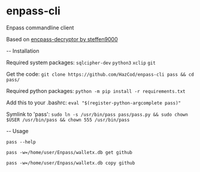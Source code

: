 # enpass-cli
Enpass commandline client

Based on [encpass-decryptor by steffen9000](https://github.com/steffen9000/enpass-decryptor)

-- Installation

Required system packages: `sqlcipher-dev` `python3` `xclip` `git`

Get the code:             `git clone https://github.com/HazCod/enpass-cli pass && cd pass/`

Required python packages: `python -m pip install -r requirements.txt`

Add this to your .bashrc: `eval "$(register-python-argcomplete pass)"`

Symlink to 'pass':	  `sudo ln -s /usr/bin/pass pass/pass.py && sudo chown $USER /usr/bin/pass && chown 555 /usr/bin/pass`


-- Usage

`pass --help`

`pass -w=/home/user/Enpass/walletx.db get github`

`pass -w=/home/user/Enpass/walletx.db copy github`
